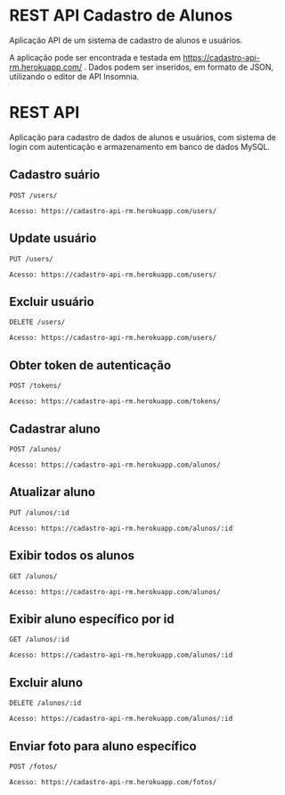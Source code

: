 # REST API Cadastro de Alunos

Aplicação API de um sistema de cadastro de alunos e usuários.

A aplicação pode ser encontrada e testada em https://cadastro-api-rm.herokuapp.com/ . Dados podem ser inseridos, em formato de JSON, utilizando o editor de API Insomnia.

# REST API

Aplicação para cadastro de dados de alunos e usuários, com sistema de login com autenticação e armazenamento em banco de dados MySQL.



## Cadastro suário

`POST /users/`

    Acesso: https://cadastro-api-rm.herokuapp.com/users/
    
## Update usuário

`PUT /users/`

    Acesso: https://cadastro-api-rm.herokuapp.com/users/
    
## Excluir usuário

`DELETE /users/`

    Acesso: https://cadastro-api-rm.herokuapp.com/users/
    
## Obter token de autenticação

`POST /tokens/`

    Acesso: https://cadastro-api-rm.herokuapp.com/tokens/

## Cadastrar aluno

`POST /alunos/`

    Acesso: https://cadastro-api-rm.herokuapp.com/alunos/
    
## Atualizar aluno

`PUT /alunos/:id`

    Acesso: https://cadastro-api-rm.herokuapp.com/alunos/:id
    
## Exibir todos os alunos

`GET /alunos/`

    Acesso: https://cadastro-api-rm.herokuapp.com/alunos/
    
 ## Exibir aluno específico por id

`GET /alunos/:id`

    Acesso: https://cadastro-api-rm.herokuapp.com/alunos/:id
    
 ## Excluir aluno

`DELETE /alunos/:id`

    Acesso: https://cadastro-api-rm.herokuapp.com/alunos/:id
    
 ## Enviar foto para aluno específico

`POST /fotos/`

    Acesso: https://cadastro-api-rm.herokuapp.com/fotos/
    


